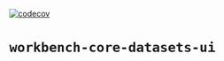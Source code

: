 [![codecov](https://codecov.io/github/aws-solutions/solution-spark-on-aws/branch/codecov/graph/badge.svg?flag=workbench-core-datasets-ui)](https://codecov.io/github/aws-solutions/solution-spark-on-aws)

# `workbench-core-datasets-ui`
